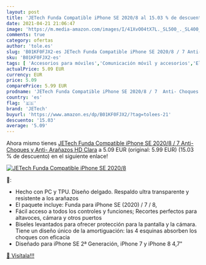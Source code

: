 ```yaml
---
layout: post
title: 'JETech Funda Compatible iPhone SE 2020/8 al 15.03 % de descuento'
date: 2021-04-21 21:06:47
image: 'https://m.media-amazon.com/images/I/41XvO04tX7L._SL500_._SL400_.jpg'
comments: true
category: ofertas
author: 'tole.es'
slug: 'B01KF0FJX2-es JETech Funda Compatible iPhone SE 2020/8 / 7 Anti- Choques...'
sku: 'B01KF0FJX2-es'
tags: [ 'Accesorios para móviles','Comunicación móvil y accesorios','Electrónica','Fundas y carcasas para teléfonos móviles','iphone','jetech', ]
actualPrice: 5.09 EUR
currency: EUR
price: 5.09
comparePrice: 5.99 EUR
prodname: 'JETech Funda Compatible iPhone SE 2020/8 / 7  Anti- Choques y Anti- Arañazos  HD Clara'
country: 'es'
flag: '🇪🇸'
brand: 'JETech'
buyurl: 'https://www.amazon.es/dp/B01KF0FJX2/?tag=tolees-21'
descuento: '15.03'
average: '5.09'
---
```


Ahora mismo tienes [JETech Funda Compatible iPhone SE 2020/8 / 7  Anti- Choques y Anti- Arañazos  HD Clara](https://www.amazon.es/dp/B01KF0FJX2/?tag=tolees-21) a 5.09 EUR (original: 5.99 EUR) (15.03 %  de descuento) en el siguiente enlace!

[![JETech Funda Compatible iPhone SE 2020/8](https://m.media-amazon.com/images/I/41XvO04tX7L._SL500_._SL400_.jpg)](https://www.amazon.es/dp/B01KF0FJX2/?tag=tolees-21)

🔎:

- Hecho con PC y TPU. Diseño delgado. Respaldo ultra transparente y resistente a los arañazos
- El paquete incluye: Funda para iPhone SE (2020) / 7 / 8,
- Fácil acceso a todos los controles y funciones; Recortes perfectos para altavoces, cámara y otros puertos
- Biseles levantados para ofrecer protección para la pantalla y la cámara. Tiene un diseño único de la amortiguación: las 4 esquinas absorben los choques con eficacia
- Diseñado para iPhone SE 2ª Generación, iPhone 7 y iPhone 8 4,7"

[🛒 Visítala!!!](https://www.amazon.es/dp/B01KF0FJX2/?tag=tolees-21)
